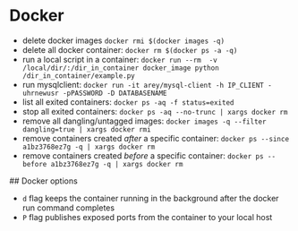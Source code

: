 # Docker

- delete docker images ```docker rmi $(docker images -q)```
- delete all docker container: ```docker rm $(docker ps -a -q)```
- run a local script in a container: ```docker run --rm  -v /local/dir/:/dir_in_container docker_image python /dir_in_container/example.py```
- run mysqlclient: ```docker run -it arey/mysql-client -h IP_CLIENT -uhrnewusr -pPASSWORD -D DATABASENAME```
- list all exited containers: ```docker ps -aq -f status=exited```
- stop all exited containers: ```docker ps -aq --no-trunc | xargs docker rm```
- remove all dangling/untagged images: ```docker images -q --filter dangling=true | xargs docker rmi```
- remove containers created *after* a specific container: ```docker ps --since a1bz3768ez7g -q | xargs docker rm```
- remove containers created *before* a specific container: ```docker ps --before a1bz3768ez7g -q | xargs docker rm```

## Docker options

- `d` flag keeps the container running in the background after the docker run command completes 
- `P` flag publishes exposed ports from the container to your local host

